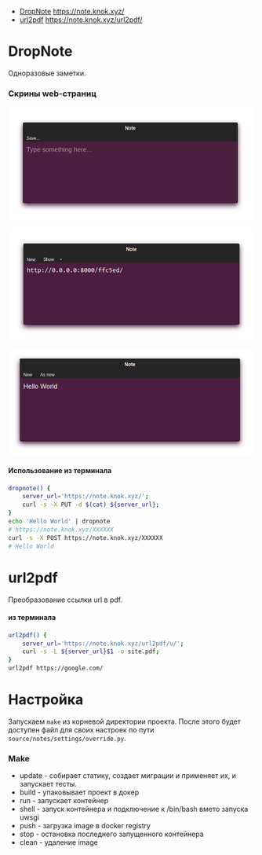 * [DropNote](#DropNote) https://note.knok.xyz/
* [url2pdf](#url2pdf) https://note.knok.xyz/url2pdf/

# DropNote

Одноразовые заметки. 

### Скрины web-страниц

![create](example/images/create.png)

![preview](example/images/preview.png)

![show](example/images/view.png)

#### Использование из терминала

```bash
dropnote() {
    server_url='https://note.knok.xyz/';
    curl -s -X PUT -d $(cat) ${server_url};
}
echo 'Hello World' | dropnote
# https://note.knok.xyz/XXXXXX
curl -s -X POST https://note.knok.xyz/XXXXXX
# Hello World
```

# url2pdf

Преобразование ссылки url в pdf. 

#### из терминала

```bash
url2pdf() {
    server_url='https://note.knok.xyz/url2pdf/u/';
    curl -s -L ${server_url}$1 -o site.pdf;
}
url2pdf https://google.com/
```

# Настройка

Запускаем `make` из корневой директории проекта. После этого будет доступен файл для своих настроек по пути `source/notes/settings/override.py`.

### Make

* update - собирает статику, создает миграции и применяет их, и запускает тесты.
* build - упаковывает проект в докер
* run - запускает контейнер
* shell - запуск контейнера и подключение к /bin/bash вмето запуска uwsgi
* push - загрузка image в docker registry
* stop - остановка последнего запущенного контейнера
* clean - удаление image
